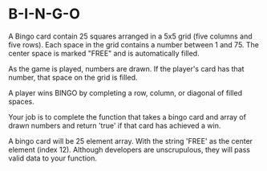 # B-I-N-G-O

A Bingo card contain 25 squares arranged in a 5x5 grid (five columns and five
rows). Each space in the grid contains a number between 1 and 75. The center
space is marked "FREE" and is automatically filled.

As the game is played, numbers are drawn. If the player's card has that number,
that space on the grid is filled.

A player wins BINGO by completing a row, column, or diagonal of filled spaces.

Your job is to complete the function that takes a bingo card and array of drawn
numbers and return 'true' if that card has achieved a win.

A bingo card will be 25 element array. With the string 'FREE' as the center
element (index 12). Although developers are unscrupulous, they will pass valid
data to your function.
